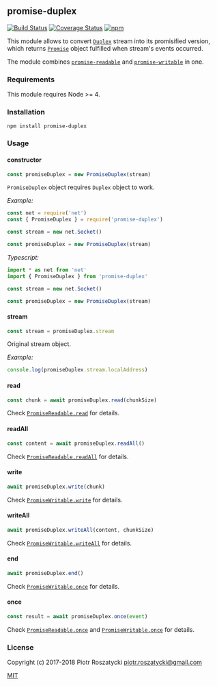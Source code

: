 ## promise-duplex

[![Build Status](https://secure.travis-ci.org/dex4er/js-promise-duplex.svg)](http://travis-ci.org/dex4er/js-promise-duplex) [![Coverage Status](https://coveralls.io/repos/github/dex4er/js-promise-duplex/badge.svg)](https://coveralls.io/github/dex4er/js-promise-duplex) [![npm](https://img.shields.io/npm/v/promise-duplex.svg)](https://www.npmjs.com/package/promise-duplex)

This module allows to convert
[`Duplex`](https://nodejs.org/api/stream.html#stream_class_stream_duplex)
stream into its promisified version, which returns [`Promise`](https://developer.mozilla.org/en-US/docs/Web/JavaScript/Reference/Global_Objects/Promise)
object fulfilled when stream's events occurred.

The module combines
[`promise-readable`](https://www.npmjs.com/package/promise-readable) and
[`promise-writable`](https://www.npmjs.com/package/promise-writable) in one.

### Requirements

This module requires Node >= 4.

### Installation

```shell
npm install promise-duplex
```

### Usage

#### constructor

```js
const promiseDuplex = new PromiseDuplex(stream)
```

`PromiseDuplex` object requires `Duplex` object to work.

_Example:_

```js
const net = require('net')
const { PromiseDuplex } = require('promise-duplex')

const stream = new net.Socket()

const promiseDuplex = new PromiseDuplex(stream)
```

_Typescript:_

```js
import * as net from 'net'
import { PromiseDuplex } from 'promise-duplex'

const stream = new net.Socket()

const promiseDuplex = new PromiseDuplex(stream)
```

#### stream

```js
const stream = promiseDuplex.stream
```

Original stream object.

_Example:_

```js
console.log(promiseDuplex.stream.localAddress)
```

#### read

```js
const chunk = await promiseDuplex.read(chunkSize)
```

Check
[`PromiseReadable.read`](https://www.npmjs.com/package/promise-readable#read)
for details.

#### readAll

```js
const content = await promiseDuplex.readAll()
```

Check
[`PromiseReadable.readAll`](https://www.npmjs.com/package/promise-readable#readall)
for details.

#### write

```js
await promiseDuplex.write(chunk)
```

Check
[`PromiseWritable.write`](https://www.npmjs.com/package/promise-writable#write)
for details.

#### writeAll

```js
await promiseDuplex.writeAll(content, chunkSize)
```

Check
[`PromiseWritable.writeAll`](https://www.npmjs.com/package/promise-writable#writeall)
for details.

#### end

```js
await promiseDuplex.end()
```

Check
[`PromiseWritable.once`](https://www.npmjs.com/package/promise-writable#end)
for details.

#### once

```js
const result = await promiseDuplex.once(event)
```

Check
[`PromiseReadable.once`](https://www.npmjs.com/package/promise-readable#once)
and
[`PromiseWritable.once`](https://www.npmjs.com/package/promise-writable#once)
for details.

### License

Copyright (c) 2017-2018 Piotr Roszatycki <piotr.roszatycki@gmail.com>

[MIT](https://opensource.org/licenses/MIT)

